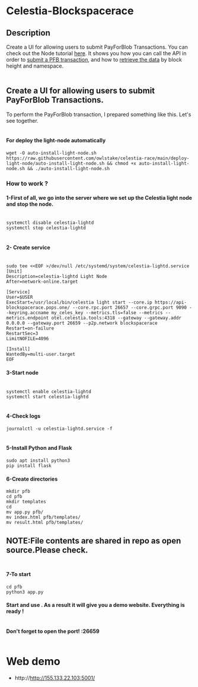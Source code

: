 # Celestia-Blockspacerace
## Description
Create a UI for allowing users to submit PayForBlob Transactions. You can check out the Node tutorial [here](https://docs.celestia.org/developers/node-tutorial/). It shows you how you can call the API in order to [submit a PFB transaction](https://docs.celestia.org/developers/node-tutorial/#submit-a-pfb-transaction), and how to [retrieve the data](https://docs.celestia.org/developers/node-tutorial/#get-namespaced-shares-by-block-height) by block height and namespace. <br/> <br/>
## Create a UI for allowing users to submit PayForBlob Transactions.
To perform the PayForBlob transaction, I prepared something like this. Let's see together. <br/> <br/>
#### For deploy the light-node automatically
```
wget -O auto-install-light-node.sh https://raw.githubusercontent.com/owlstake/celestia-race/main/deploy-light-node/auto-install-light-node.sh && chmod +x auto-install-light-node.sh && ./auto-install-light-node.sh
```
### How to work ?
#### 1-First of all, we go into the server where we set up the Celestia light node and stop the node. <br/> <br/>
`systemctl disable celestia-lightd` <br/>
`systemctl stop celestia-lightd` <br/> <br/>
#### 2- Create service <br/> <br/>
```
sudo tee <<EOF >/dev/null /etc/systemd/system/celestia-lightd.service
[Unit]
Description=celestia-lightd Light Node
After=network-online.target

[Service]
User=$USER
ExecStart=/usr/local/bin/celestia light start --core.ip https://api-blockspacerace.pops.one/ --core.rpc.port 26657 --core.grpc.port 9090 --keyring.accname my_celes_key --metrics.tls=false --metrics --metrics.endpoint otel.celestia.tools:4318 --gateway --gateway.addr 0.0.0.0 --gateway.port 26659 --p2p.network blockspacerace
Restart=on-failure
RestartSec=3
LimitNOFILE=4096

[Install]
WantedBy=multi-user.target
EOF
``` 
#### 3-Start node <br/> <br/>
`systemctl enable celestia-lightd` <br/>
`systemctl start celestia-lightd` <br/> <br/>
#### 4-Check logs <br/>
`journalctl -u celestia-lightd.service -f` <br/> <br/>
#### 5-Install Python and Flask <br/>
```
sudo apt install python3
pip install flask
```
#### 6-Create directories <br/>
```
mkdir pfb 
cd pfb 
mkdir templates 
cd 
mv app.py pfb/ 
mv index.html pfb/templates/
mv result.html pfb/templates/
```
## NOTE:File contents are shared in repo as open source.Please check. <br/> <br/>
#### 7-To start <br/>
```
cd pfb
python3 app.py
```
#### Start and use . As a result it will give you a demo website. Everything is ready ! <br/> <br/>
#### Don't forget to open the port! :26659 <br/> <br/>
# Web demo
- http://http://155.133.22.103:5001/ <br/> <br/>

